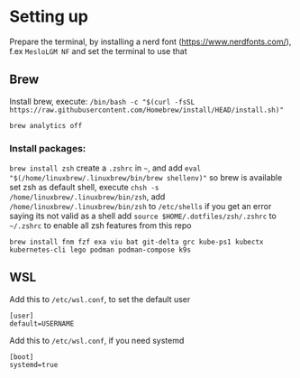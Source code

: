 # Setting up

Prepare the terminal, by installing a nerd font (https://www.nerdfonts.com/), f.ex `MesloLGM NF` and set the terminal to use that

## Brew

Install brew, execute: `/bin/bash -c "$(curl -fsSL https://raw.githubusercontent.com/Homebrew/install/HEAD/install.sh)"`

`brew analytics off`

### Install packages:

`brew install zsh`
create a `.zshrc` in `~`, and add `eval "$(/home/linuxbrew/.linuxbrew/bin/brew shellenv)"` so brew is available
set zsh as default shell, execute `chsh -s /home/linuxbrew/.linuxbrew/bin/zsh`, add `/home/linuxbrew/.linuxbrew/bin/zsh` to `/etc/shells` if you get an error saying its not valid as a shell
add `source $HOME/.dotfiles/zsh/.zshrc` to `~/.zshrc` to enable all zsh features from this repo

`brew install fnm fzf exa viu bat git-delta grc kube-ps1 kubectx kubernetes-cli lego podman podman-compose k9s`




## WSL

Add this to `/etc/wsl.conf`, to set the default user
```
[user]
default=USERNAME
```

Add this to `/etc/wsl.conf`, if you need systemd
```
[boot]
systemd=true
```


<!-- # Setting up ZSH

1. `sudo apt update`
2. `sudo apt install zsh`
3. Execute `zsh`, and skip the welcome screen
4. Edit `~./zshrc`, and add `source ~/.dotfiles/zsh/.zshrc`
5. Make zsh default shell `chsh -s /bin/zsh [username]`
6. Install brew `/bin/bash -c "$(curl -fsSL https://raw.githubusercontent.com/Homebrew/install/HEAD/install.sh)"`


To run zsh-newuser-install, execute:
`autoload -Uz zsh-newuser-install` -->
<!-- `zsh-newuser-install -f` -->
